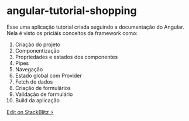 # angular-tutorial-shopping

Esse uma aplicação tutorial criada seguindo a documentação do Angular. Nela é visto os priciáis conceitos da framework como:

1. Criação do projeto
2. Componentização
3. Propriedades e estados dos componentes
4. Pipes
5. Navegação
6. Estado global com Provider
7. Fetch de dados 
8. Criação de formulários
9. Validação de formulário
10. Build da aplicação

[Edit on StackBlitz ⚡️](https://stackblitz.com/edit/angular-c3b1ts-q4gauv)
